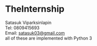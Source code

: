 # TheInternship

Satasuk Viparksinlapin<br />
Tel: 0809415693<br />
Email: satasuk03@gmail.com<br />
all of these are implemented with Python 3